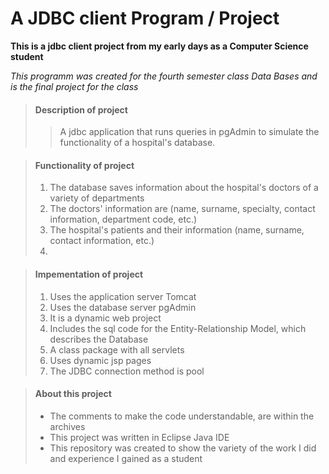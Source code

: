 # A JDBC client Program / Project

**This is a jdbc client project from my early days as a Computer Science student**

_This programm was created for the fourth semester class Data Bases 
and is the final project for the class_

> #### Description of project
>
>>A jdbc application that runs queries in pgAdmin to simulate the functionality of a hospital's database.

> #### Functionality of project
>
> 1. The database saves information about the hospital's doctors of a variety of departments
> 2. The doctors' information are (name, surname, specialty, contact information, department code, etc.)
> 3. The hospital's patients and their information (name, surname, contact information, etc.)
> 4. 

> #### Impementation of project
>
> 1. Uses the application server Tomcat
> 2. Uses the database server pgAdmin
> 3. It is a dynamic web project
> 4. Includes the sql code for the Entity-Relationship Model, which describes the Database
> 5. A class package with all servlets
> 5. Uses dynamic jsp pages
> 6. The JDBC connection method is pool

> #### About this project
>
> - The comments to make the code understandable, are within the archives
> - This project was written in Eclipse Java IDE
> - This repository was created to show the variety of the work I did and experience I gained as a student
>

